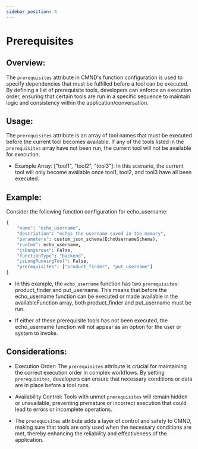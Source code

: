 ```yaml
---
sidebar_position: 4
---
```


# Prerequisites 

## Overview:

The `prerequisites` attribute in CMND's function configuration is used to specify dependencies that must be fulfilled before a tool can be executed. By defining a list of prerequisite tools, developers can enforce an execution order, ensuring that certain tools are run in a specific sequence to maintain logic and consistency within the application/conversation.

## Usage:

The `prerequisites` attribute is an array of tool names that must be executed before the current tool becomes available. If any of the tools listed in the `prerequisites` array have not been run, the current tool will not be available for execution.

- Example Array: ["tool1", "tool2", "tool3"]: In this scenario, the current tool will only become available once tool1, tool2, and tool3 have all been executed.

## Example:

Consider the following function configuration for echo_username:

```python
{
    "name": "echo_username",
    "description": "echos the username saved in the memory",
    "parameters": custom_json_schema(EchoUsernameSchema),
    "runCmd": echo_username,
    "isDangerous": False,
    "functionType": "backend",
    "isLongRunningTool": False,
    "prerequisites": ["product_finder", "put_username"]
}
```

- In this example, the `echo_username` function has two `prerequisites`: product_finder and put_username. This means that before the echo_username function can be executed or made available in the availableFunction array, both product_finder and put_username must be run.

- If either of these prerequisite tools has not been executed, the echo_username function will not appear as an option for the user or system to invoke.

## Considerations:

- Execution Order: The `prerequisites` attribute is crucial for maintaining the correct execution order in complex workflows. By setting `prerequisites`, developers can ensure that necessary conditions or data are in place before a tool runs.

- Availability Control: Tools with unmet `prerequisites` will remain hidden or unavailable, preventing premature or incorrect execution that could lead to errors or incomplete operations.

- The `prerequisites` attribute adds a layer of control and safety to CMND, making sure that tools are only used when the necessary conditions are met, thereby enhancing the reliability and effectiveness of the application.